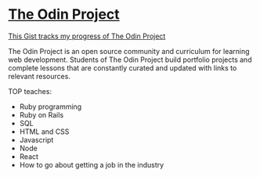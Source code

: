 # [The Odin Project](https://www.theodinproject.com)

[This Gist tracks my progress of The Odin Project](https://gist.github.com/xiaozhong21/b1bd68fd6f08863466712c6d0c86accc)

The Odin Project is an open source community and curriculum for learning web development. Students of The Odin Project build portfolio projects and complete lessons that are constantly curated and updated with links to relevant resources.

TOP teaches:

* Ruby programming
* Ruby on Rails
* SQL
* HTML and CSS
* Javascript 
* Node
* React
* How to go about getting a job in the industry
